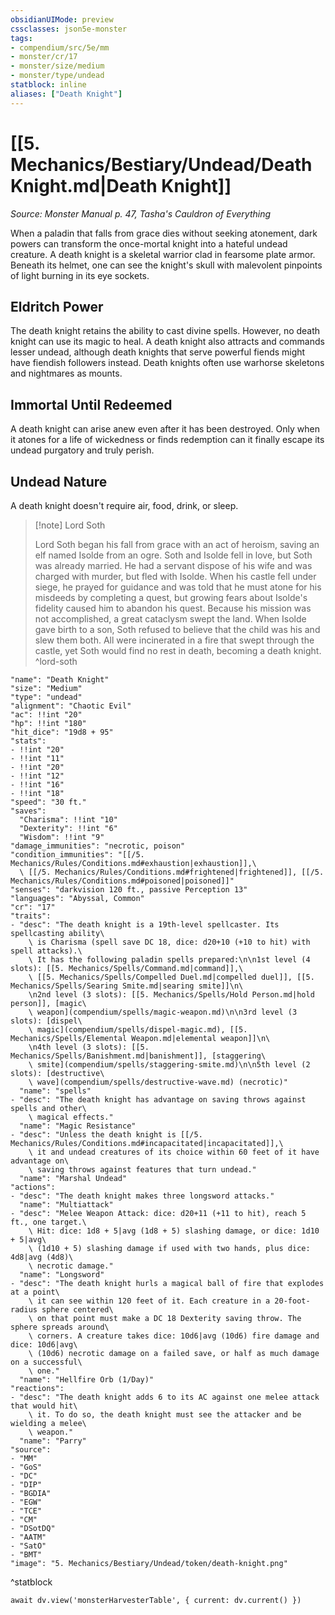 ```yaml
---
obsidianUIMode: preview
cssclasses: json5e-monster
tags:
- compendium/src/5e/mm
- monster/cr/17
- monster/size/medium
- monster/type/undead
statblock: inline
aliases: ["Death Knight"]
---
```

# [[5. Mechanics/Bestiary/Undead/Death Knight.md|Death Knight]]
*Source: Monster Manual p. 47, Tasha's Cauldron of Everything*  

When a paladin that falls from grace dies without seeking atonement, dark powers can transform the once-mortal knight into a hateful undead creature. A death knight is a skeletal warrior clad in fearsome plate armor. Beneath its helmet, one can see the knight's skull with malevolent pinpoints of light burning in its eye sockets.

## Eldritch Power

The death knight retains the ability to cast divine spells. However, no death knight can use its magic to heal. A death knight also attracts and commands lesser undead, although death knights that serve powerful fiends might have fiendish followers instead. Death knights often use warhorse skeletons and nightmares as mounts.

## Immortal Until Redeemed

A death knight can arise anew even after it has been destroyed. Only when it atones for a life of wickedness or finds redemption can it finally escape its undead purgatory and truly perish.

## Undead Nature

A death knight doesn't require air, food, drink, or sleep.

> [!note] Lord Soth
> 
> Lord Soth began his fall from grace with an act of heroism, saving an elf named Isolde from an ogre. Soth and Isolde fell in love, but Soth was already married. He had a servant dispose of his wife and was charged with murder, but fled with Isolde. When his castle fell under siege, he prayed for guidance and was told that he must atone for his misdeeds by completing a quest, but growing fears about Isolde's fidelity caused him to abandon his quest. Because his mission was not accomplished, a great cataclysm swept the land. When Isolde gave birth to a son, Soth refused to believe that the child was his and slew them both. All were incinerated in a fire that swept through the castle, yet Soth would find no rest in death, becoming a death knight.
^lord-soth

```statblock
"name": "Death Knight"
"size": "Medium"
"type": "undead"
"alignment": "Chaotic Evil"
"ac": !!int "20"
"hp": !!int "180"
"hit_dice": "19d8 + 95"
"stats":
- !!int "20"
- !!int "11"
- !!int "20"
- !!int "12"
- !!int "16"
- !!int "18"
"speed": "30 ft."
"saves":
  "Charisma": !!int "10"
  "Dexterity": !!int "6"
  "Wisdom": !!int "9"
"damage_immunities": "necrotic, poison"
"condition_immunities": "[[/5. Mechanics/Rules/Conditions.md#exhaustion|exhaustion]],\
  \ [[/5. Mechanics/Rules/Conditions.md#frightened|frightened]], [[/5. Mechanics/Rules/Conditions.md#poisoned|poisoned]]"
"senses": "darkvision 120 ft., passive Perception 13"
"languages": "Abyssal, Common"
"cr": "17"
"traits":
- "desc": "The death knight is a 19th-level spellcaster. Its spellcasting ability\
    \ is Charisma (spell save DC 18, dice: d20+10 (+10 to hit) with spell attacks).\
    \ It has the following paladin spells prepared:\n\n1st level (4 slots): [[5. Mechanics/Spells/Command.md|command]],\
    \ [[5. Mechanics/Spells/Compelled Duel.md|compelled duel]], [[5. Mechanics/Spells/Searing Smite.md|searing smite]]\n\
    \n2nd level (3 slots): [[5. Mechanics/Spells/Hold Person.md|hold person]], [magic\
    \ weapon](compendium/spells/magic-weapon.md)\n\n3rd level (3 slots): [dispel\
    \ magic](compendium/spells/dispel-magic.md), [[5. Mechanics/Spells/Elemental Weapon.md|elemental weapon]]\n\
    \n4th level (3 slots): [[5. Mechanics/Spells/Banishment.md|banishment]], [staggering\
    \ smite](compendium/spells/staggering-smite.md)\n\n5th level (2 slots): [destructive\
    \ wave](compendium/spells/destructive-wave.md) (necrotic)"
  "name": "spells"
- "desc": "The death knight has advantage on saving throws against spells and other\
    \ magical effects."
  "name": "Magic Resistance"
- "desc": "Unless the death knight is [[/5. Mechanics/Rules/Conditions.md#incapacitated|incapacitated]],\
    \ it and undead creatures of its choice within 60 feet of it have advantage on\
    \ saving throws against features that turn undead."
  "name": "Marshal Undead"
"actions":
- "desc": "The death knight makes three longsword attacks."
  "name": "Multiattack"
- "desc": "Melee Weapon Attack: dice: d20+11 (+11 to hit), reach 5 ft., one target.\
    \ Hit: dice: 1d8 + 5|avg (1d8 + 5) slashing damage, or dice: 1d10 + 5|avg\
    \ (1d10 + 5) slashing damage if used with two hands, plus dice: 4d8|avg (4d8)\
    \ necrotic damage."
  "name": "Longsword"
- "desc": "The death knight hurls a magical ball of fire that explodes at a point\
    \ it can see within 120 feet of it. Each creature in a 20-foot-radius sphere centered\
    \ on that point must make a DC 18 Dexterity saving throw. The sphere spreads around\
    \ corners. A creature takes dice: 10d6|avg (10d6) fire damage and dice: 10d6|avg\
    \ (10d6) necrotic damage on a failed save, or half as much damage on a successful\
    \ one."
  "name": "Hellfire Orb (1/Day)"
"reactions":
- "desc": "The death knight adds 6 to its AC against one melee attack that would hit\
    \ it. To do so, the death knight must see the attacker and be wielding a melee\
    \ weapon."
  "name": "Parry"
"source":
- "MM"
- "GoS"
- "DC"
- "DIP"
- "BGDIA"
- "EGW"
- "TCE"
- "CM"
- "DSotDQ"
- "AATM"
- "SatO"
- "BMT"
"image": "5. Mechanics/Bestiary/Undead/token/death-knight.png"
```
^statblock

```dataviewjs
await dv.view('monsterHarvesterTable', { current: dv.current() })
```